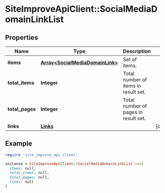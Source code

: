 # SiteImproveApiClient::SocialMediaDomainLinkList

## Properties

| Name | Type | Description | Notes |
| ---- | ---- | ----------- | ----- |
| **items** | [**Array&lt;SocialMediaDomainLink&gt;**](SocialMediaDomainLink.md) | Set of items. |  |
| **total_items** | **Integer** | Total number of items in result set. |  |
| **total_pages** | **Integer** | Total number of pages in result set. |  |
| **links** | [**Links**](Links.md) |  | [optional] |

## Example

```ruby
require 'site_improve_api_client'

instance = SiteImproveApiClient::SocialMediaDomainLinkList.new(
  items: null,
  total_items: null,
  total_pages: null,
  links: null
)
```

